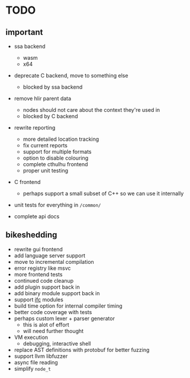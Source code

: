 # TODO

## important

* ssa backend
    * wasm
    * x64
    
* deprecate C backend, move to something else
    * blocked by ssa backend

* remove hlir parent data
    * nodes should not care about the context they're used in
    * blocked by C backend

* rewrite reporting
    * more detailed location tracking
    * fix current reports
    * support for multiple formats
    * option to disable colouring
    * complete cthulhu frontend
    * proper unit testing
* C frontend
    * perhaps support a small subset of C++ so we can use it internally
* unit tests for everything in `/common/`
* complete api docs

## bikeshedding

* rewrite gui frontend
* add language server support
* move to incremental compilation
* error registry like msvc
* more frontend tests
* continued code cleanup
* add plugin support back in
* add binary module support back in
* support [ifc](https://github.com/microsoft/ifc-spec) modules
* build time option for internal compiler timing
* better code coverage with tests
* perhaps custom lexer + parser generator
    * this is alot of effort
    * will need further thought
* VM execution
    * debugging, interactive shell
* replace AST definitions with protobuf for better fuzzing
* support llvm libfuzzer
* async file reading
* simplify `node_t`
